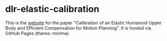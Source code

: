 # dlr-elastic-calibration

This is the [website](https://dlr-alr.github.io/dlr-elastic-calibration/) for the paper "Calibration of an Elastic Humanoid Upper Body and Efficient Compensation for Motion Planning".
It is hosted via GitHub Pages (theme: minima)
